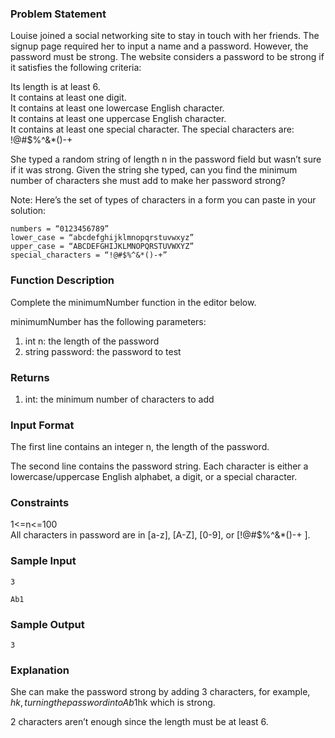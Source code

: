 ### Problem Statement
Louise joined a social networking site to stay in touch with her friends. The signup page required her to input a name and a password. However, the password must be strong. The website considers a password to be strong if it satisfies the following criteria:

Its length is at least 6.  
It contains at least one digit.  
It contains at least one lowercase English character.  
It contains at least one uppercase English character.  
It contains at least one special character. The special characters are: !@#$%^&*()-+  

She typed a random string of length n in the password field but wasn’t sure if it was strong. Given the string she typed, can you find the minimum number of characters she must add to make her password strong?

Note: Here’s the set of types of characters in a form you can paste in your solution:
```
numbers = “0123456789”
lower_case = “abcdefghijklmnopqrstuvwxyz”
upper_case = “ABCDEFGHIJKLMNOPQRSTUVWXYZ”
special_characters = “!@#$%^&*()-+”
```

### Function Description

Complete the minimumNumber function in the editor below.

minimumNumber has the following parameters:

1. int n: the length of the password
2. string password: the password to test
### Returns

1. int: the minimum number of characters to add
### Input Format

The first line contains an integer n, the length of the password.

The second line contains the password string. Each character is either a lowercase/uppercase English alphabet, a digit, or a special character.

###  Constraints

1<=n<=100    
All characters in password are in [a-z], [A-Z], [0-9], or [!@#$%^&*()-+ ].

### Sample Input
```
3

Ab1
 ```

### Sample Output
```
3
```

### Explanation

She can make the password strong by adding 3 characters, for example, $hk, turning the password into Ab1$hk which is strong.

2 characters aren’t enough since the length must be at least 6.


